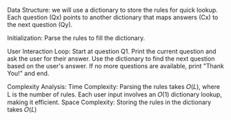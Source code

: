 Data Structure:
  we will use a dictionary to store the rules for quick lookup. Each question (Qx) points to another dictionary that maps answers (Cx) to the next question (Qy).

Initialization:
  Parse the rules to fill the dictionary.

User Interaction Loop:
  Start at question Q1.
  Print the current question and ask the user for their answer.
  Use the dictionary to find the next question based on the user's answer.
  If no more questions are available, print "Thank You!" and end.

Complexity Analysis:
  Time Complexity: Parsing the rules takes 𝑂(𝐿), where L is the number of rules. Each user input involves an 𝑂(1)  dictionary lookup, making it efficient.
  Space Complexity: Storing the rules in the dictionary takes 𝑂(𝐿)  
